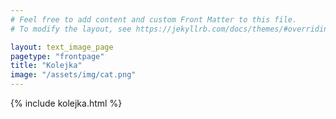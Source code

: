 ```yaml
---
# Feel free to add content and custom Front Matter to this file.
# To modify the layout, see https://jekyllrb.com/docs/themes/#overriding-theme-defaults

layout: text_image_page
pagetype: "frontpage"
title: "Kolejka"
image: "/assets/img/cat.png"
---
```

{% include kolejka.html %}